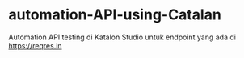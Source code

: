 # automation-API-using-Catalan
Automation API testing di Katalon Studio untuk endpoint yang ada di https://reqres.in
